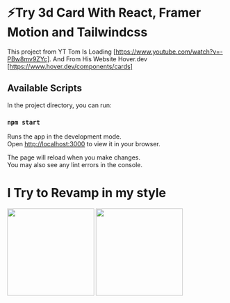 # ⚡Try 3d Card With React, Framer Motion and Tailwindcss

This project from YT Tom Is Loading [https://www.youtube.com/watch?v=-PBw8mv9ZYc].
And From His Website Hover.dev [https://www.hover.dev/components/cards]

## Available Scripts

In the project directory, you can run:

### `npm start`

Runs the app in the development mode.\
Open [http://localhost:3000](http://localhost:3000) to view it in your browser.

The page will reload when you make changes.\
You may also see any lint errors in the console.

# I Try to Revamp in my style 
<img src="https://i.pinimg.com/originals/ad/fd/c6/adfdc6f9f2f381bfd4d57c2800aa3fb1.gif" width="200px">
<img src="https://i.pinimg.com/originals/6b/9d/fa/6b9dfaeaa5deffbb6cf7950961d31f08.gif" width="200px">


